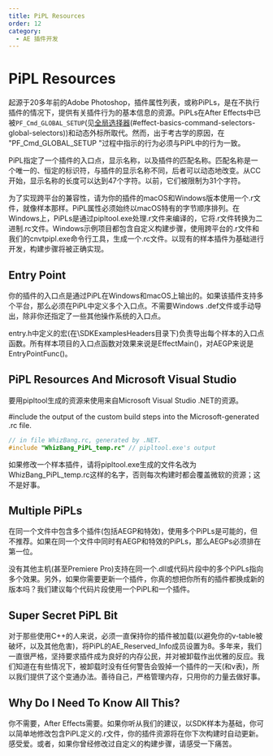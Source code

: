 ```yaml
---
title: PiPL Resources
order: 12
category:
  - AE 插件开发
---
```


# PiPL Resources

起源于20多年前的Adobe Photoshop，插件属性列表，或称PiPLs，是在不执行插件的情况下，提供有关插件行为的基本信息的资源。PiPLs在After Effects中已被`PF_Cmd_GLOBAL_SETUP`(见[全局选择器](.../effect-basics/command-selectors.html)(#effect-basics-command-selectors-global-selectors))和动态外标所取代。然而，出于考古学的原因，在 "PF_Cmd_GLOBAL_SETUP "过程中指示的行为必须与PiPL中的行为一致。

PiPL指定了一个插件的入口点，显示名称，以及插件的匹配名称。匹配名称是一个唯一的、恒定的标识符，与插件的显示名称不同，后者可以动态地改变。从CC开始，显示名称的长度可以达到47个字符。以前，它们被限制为31个字符。

为了实现跨平台的兼容性，请为你的插件的macOS和Windows版本使用一个.r文件，就像样本那样。PiPL属性必须始终以macOS特有的字节顺序排列。在Windows上，PiPLs是通过pipltool.exe处理.r文件来编译的，它将.r文件转换为二进制.rc文件。Windows示例项目都包含自定义构建步骤，使用跨平台的.r文件和我们的cnvtpipl.exe命令行工具，生成一个.rc文件。以现有的样本插件为基础进行开发，构建步骤将被正确实现。

## Entry Point

你的插件的入口点是通过PiPL在Windows和macOS上输出的。如果该插件支持多个平台，那么必须在PiPL中定义多个入口点。不需要Windows .def文件或手动导出，除非你还指定了一些其他操作系统的入口点。

entry.h中定义的宏(在\SDKExamplesHeaders目录下)负责导出每个样本的入口点函数。所有样本项目的入口点函数对效果来说是EffectMain()，对AEGP来说是EntryPointFunc()。

## PiPL Resources And Microsoft Visual Studio

要用pipltool生成的资源来使用来自Microsoft Visual Studio .NET的资源。

#include the output of the custom build steps into the Microsoft-generated .rc file.

```cpp
// in file WhizBang.rc, generated by .NET.
#include "WhizBang_PiPL_temp.rc" // pipltool.exe's output

```

如果修改一个样本插件，请将pipltool.exe生成的文件名改为WhizBang_PiPL_temp.rc这样的名字，否则每次构建时都会覆盖微软的资源；这不是好事。

## Multiple PiPLs

在同一个文件中包含多个插件(包括AEGP和特效)，使用多个PiPLs是可能的，但不推荐。如果在同一个文件中同时有AEGP和特效的PiPLs，那么AEGPs必须排在第一位。

没有其他主机(甚至Premiere Pro)支持在同一个.dll或代码片段中的多个PiPLs指向多个效果。另外，如果你需要更新一个插件，你真的想把你所有的插件都换成新的版本吗？我们建议每个代码片段使用一个PiPL和一个插件。

## Super Secret PiPL Bit

对于那些使用C++的人来说，必须一直保持你的插件被加载(以避免你的v-table被破坏，以及其他危害)，将PiPL的AE_Reserved_Info成员设置为8。多年来，我们一直很严格，坚持要求插件成为良好的内存公民，并对被卸载作出优雅的反应。我们知道在有些情况下，被卸载时没有任何警告会毁掉一个插件的一天(和v表)，所以我们提供了这个变通办法。善待自己，严格管理内存，只用你的力量去做好事。

## Why Do I Need To Know All This?

你不需要，After Effects需要。如果你听从我们的建议，以SDK样本为基础，你可以简单地修改包含PiPL定义的.r文件，你的插件资源将在你下次构建时自动更新。感受爱。或者，如果你曾经修改过自定义的构建步骤，请感受一下痛苦。
